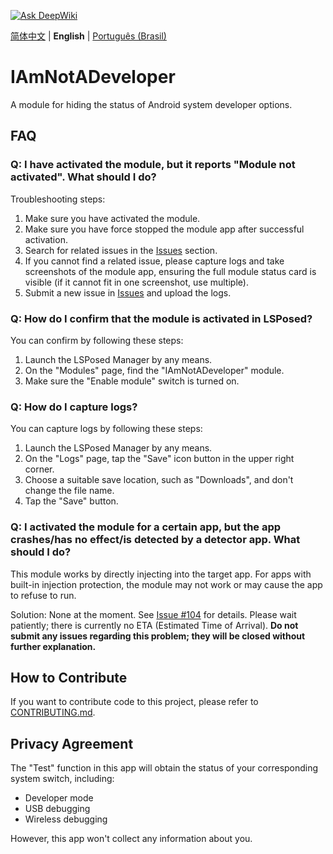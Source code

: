 [![Ask DeepWiki](https://deepwiki.com/badge.svg)](https://deepwiki.com/xfqwdsj/IAmNotADeveloper)

[简体中文](README.md) | **English** | [Português (Brasil)](README_pt-BR.md)

# IAmNotADeveloper

A module for hiding the status of Android system developer options.

## FAQ

### Q: I have activated the module, but it reports "Module not activated". What should I do?

Troubleshooting steps:

1. Make sure you have activated the module.
2. Make sure you have force stopped the module app after successful activation.
3. Search for related issues in the [Issues](https://github.com/xfqwdsj/IAmNotADeveloper/issues) section.
4. If you cannot find a related issue, please capture logs and take screenshots of the module app, ensuring the full module status card is visible (if it cannot fit in one screenshot, use multiple).
5. Submit a new issue in [Issues](https://github.com/xfqwdsj/IAmNotADeveloper/issues) and upload the logs.

### Q: How do I confirm that the module is activated in LSPosed?

You can confirm by following these steps:

1. Launch the LSPosed Manager by any means.
2. On the "Modules" page, find the "IAmNotADeveloper" module.
3. Make sure the "Enable module" switch is turned on.

### Q: How do I capture logs?

You can capture logs by following these steps:

1. Launch the LSPosed Manager by any means.
2. On the "Logs" page, tap the "Save" icon button in the upper right corner.
3. Choose a suitable save location, such as "Downloads", and don't change the file name.
4. Tap the "Save" button.

### Q: I activated the module for a certain app, but the app crashes/has no effect/is detected by a detector app. What should I do?

This module works by directly injecting into the target app. For apps with built-in injection protection, the module may not work or may cause the app to refuse to run.

Solution: None at the moment. See [Issue #104](https://github.com/xfqwdsj/IAmNotADeveloper/issues/104) for details. Please wait patiently; there is currently no ETA (Estimated Time of Arrival). **Do not submit any issues regarding this problem; they will be closed without further explanation.**

## How to Contribute

If you want to contribute code to this project, please refer to [CONTRIBUTING.md](CONTRIBUTING.md).

## Privacy Agreement

The "Test" function in this app will obtain the status of your corresponding system switch, including:

- Developer mode
- USB debugging
- Wireless debugging

However, this app won't collect any information about you.
